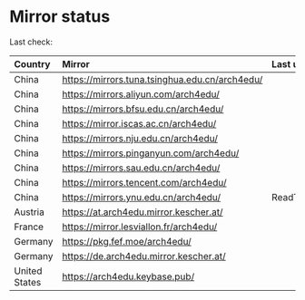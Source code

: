 <script src="./time.js"></script>
# Mirror status
Last check: <script type="text/javascript">localize(1668501056.3498566);</script>

|Country|Mirror|Last update|
|:------|:-----|:----------|
|China|https://mirrors.tuna.tsinghua.edu.cn/arch4edu/|<script type="text/javascript">localize(1668451269);</script>|
|China|https://mirrors.aliyun.com/arch4edu/|<script type="text/javascript">localize(1668408352);</script>|
|China|https://mirrors.bfsu.edu.cn/arch4edu/|<script type="text/javascript">localize(1668451269);</script>|
|China|https://mirror.iscas.ac.cn/arch4edu/|<script type="text/javascript">localize(1668451269);</script>|
|China|https://mirrors.nju.edu.cn/arch4edu/|<script type="text/javascript">localize(1668408352);</script>|
|China|https://mirrors.pinganyun.com/arch4edu/|<script type="text/javascript">localize(1668451269);</script>|
|China|https://mirrors.sau.edu.cn/arch4edu/|<script type="text/javascript">localize(1650446957);</script>|
|China|https://mirrors.tencent.com/arch4edu/|<script type="text/javascript">localize(1668451269);</script>|
|China|https://mirrors.ynu.edu.cn/arch4edu/|ReadTimeout|
|Austria|https://at.arch4edu.mirror.kescher.at/|<script type="text/javascript">localize(1668451269);</script>|
|France|https://mirror.lesviallon.fr/arch4edu/|<script type="text/javascript">localize(1668451269);</script>|
|Germany|https://pkg.fef.moe/arch4edu/|<script type="text/javascript">localize(1668451269);</script>|
|Germany|https://de.arch4edu.mirror.kescher.at/|<script type="text/javascript">localize(1668451269);</script>|
|United States|https://arch4edu.keybase.pub/|<script type="text/javascript">localize(1668451269);</script>|

<script src="./tablefilter/tablefilter.js"></script>
<script src="./table.js"></script>